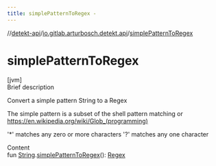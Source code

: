 ```yaml
---
title: simplePatternToRegex -
---
```

//[detekt-api](../index.md)/[io.gitlab.arturbosch.detekt.api](index.md)/[simplePatternToRegex](simple-pattern-to-regex.md)



# simplePatternToRegex  
[jvm]  
Brief description  




Convert a simple pattern String to a Regex



The simple pattern is a subset of the shell pattern matching or https://en.wikipedia.org/wiki/Glob_(programming)



'*' matches any zero or more characters '?' matches any one character



  
Content  
fun [String](https://kotlinlang.org/api/latest/jvm/stdlib/kotlin/-string/index.html).[simplePatternToRegex](simple-pattern-to-regex.md)(): [Regex](https://kotlinlang.org/api/latest/jvm/stdlib/kotlin.text/-regex/index.html)  



